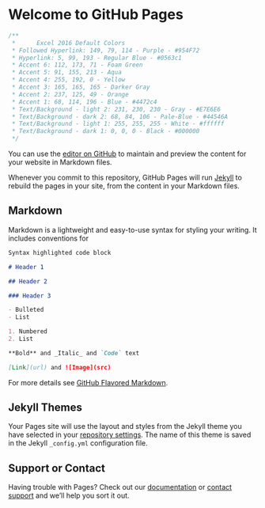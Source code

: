 ﻿# Welcome to GitHub Pages

```jsx
/**
 *      Excel 2016 Default Colors
 * Followed Hyperlink: 149, 79, 114 - Purple - #954F72
 * Hyperlink: 5, 99, 193 - Regular Blue - #0563c1
 * Accent 6: 112, 173, 71 - Foam Green
 * Accent 5: 91, 155, 213 - Aqua
 * Accent 4: 255, 192, 0 - Yellow
 * Accent 3: 165, 165, 165 - Darker Gray
 * Accent 2: 237, 125, 49 - Orange
 * Accent 1: 68, 114, 196 - Blue - #4472c4
 * Text/Background - light 2: 231, 230, 230 - Gray - #E7E6E6
 * Text/Background - dark 2: 68, 84, 106 - Pale-Blue - #44546A
 * Text/Background - light 1: 255, 255, 255 - White - #ffffff
 * Text/Background - dark 1: 0, 0, 0 - Black - #000000
 */
```

You can use the [editor on GitHub](https://github.com/prp1277/prp1277.github.io/edit/master/README.md) to maintain and preview the content for your website in Markdown files.

Whenever you commit to this repository, GitHub Pages will run [Jekyll](https://jekyllrb.com/) to rebuild the pages in your site, from the content in your Markdown files.

## Markdown

Markdown is a lightweight and easy-to-use syntax for styling your writing. It includes conventions for

```markdown
Syntax highlighted code block

# Header 1

## Header 2

### Header 3

- Bulleted
- List

1. Numbered
2. List

**Bold** and _Italic_ and `Code` text

[Link](url) and ![Image](src)
```

For more details see [GitHub Flavored Markdown](https://guides.github.com/features/mastering-markdown/).

## Jekyll Themes

Your Pages site will use the layout and styles from the Jekyll theme you have selected in your [repository settings](https://github.com/prp1277/prp1277.github.io/settings). The name of this theme is saved in the Jekyll `_config.yml` configuration file.

## Support or Contact

Having trouble with Pages? Check out our [documentation](https://help.github.com/categories/github-pages-basics/) or [contact support](https://github.com/contact) and we’ll help you sort it out.
